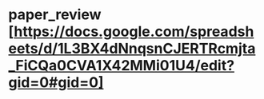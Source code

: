 # paper_review [https://docs.google.com/spreadsheets/d/1L3BX4dNnqsnCJERTRcmjta_FiCQa0CVA1X42MMi01U4/edit?gid=0#gid=0]
